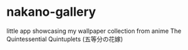 # nakano-gallery
little app showcasing my wallpaper collection from anime The Quintessential Quintuplets (五等分の花嫁)
